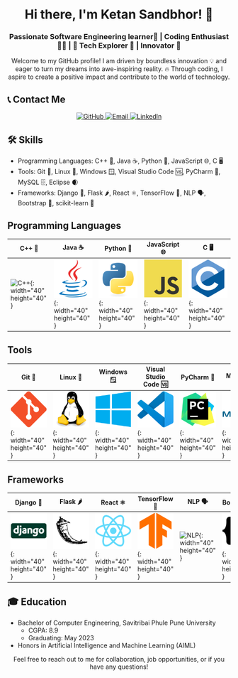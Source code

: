 <h1 align="center">Hi there, I'm Ketan Sandbhor! 👋</h1>


<h3 align="center">Passionate Software Engineering learner🚀 | Coding Enthusiast 👩‍💻 | 🌌 Tech Explorer 🌌 | Innovator 🧠</h3>

<p align="center">Welcome to my GitHub profile! I am driven by boundless innovation 💡 and eager to turn my dreams into awe-inspiring reality. 🔥 Through coding, I aspire to create a positive impact and contribute to the world of technology.</p>

<!-- Rest of the content remains the same -->



<h2 >📞 Contact Me</h2>

<p align="center">
  <a href="https://github.com/ketan70">
    <img src="https://img.shields.io/badge/GitHub-ketan70-blue?style=for-the-badge&logo=github" alt="GitHub">
  </a>
  <a href="mailto:ketansandbhor32@gmail.com">
    <img src="https://img.shields.io/badge/Email-ketansandbhor32%40gmail.com-red?style=for-the-badge&logo=gmail" alt="Email">
  </a>
  <a href="https://www.linkedin.com/in/ketan-sandbhor-7083/">
    <img src="https://img.shields.io/badge/LinkedIn-ketan--sandbhor--7083-green?style=for-the-badge&logo=linkedin" alt="LinkedIn">
  </a>
</p>

<h2 >🛠️ Skills</h2>

<ul>
  <li>Programming Languages: C++ 🌟, Java ☕, Python 🐍, JavaScript 🌐, C 🖥️</li>
  <li>Tools: Git 🐙, Linux 🐧, Windows 🪟, Visual Studio Code 🆚, PyCharm 🐍, MySQL 🗄️, Eclipse 🌒</li>
  <li>Frameworks: Django 🎸, Flask 🌶️, React ⚛️, TensorFlow 🧠, NLP 🗣️, Bootstrap 🌈, scikit-learn 🧮</li>
</ul>



## Programming Languages
| C++ 🌟                  | Java ☕                  | Python 🐍              | JavaScript 🌐        | C 🖥️                |
|-------------------------|-------------------------|------------------------|----------------------|---------------------|
| ![C++](https://raw.githubusercontent.com/devicons/devicon/master/icons/cpp/cpp-original.svg){: width="40" height="40" } | ![Java](https://raw.githubusercontent.com/devicons/devicon/master/icons/java/java-original.svg){: width="40" height="40" } | ![Python](https://raw.githubusercontent.com/devicons/devicon/master/icons/python/python-original.svg){: width="40" height="40" } | ![JavaScript](https://raw.githubusercontent.com/devicons/devicon/master/icons/javascript/javascript-original.svg){: width="40" height="40" } | ![C](https://raw.githubusercontent.com/devicons/devicon/master/icons/c/c-original.svg){: width="40" height="40" } |

## Tools
| Git 🐙                  | Linux 🐧                | Windows 🪟             | Visual Studio Code 🆚 | PyCharm 🐍           | MySQL 🗄️              | Eclipse 🌒            |
|------------------------|-------------------------|------------------------|----------------------|----------------------|------------------------|-----------------------|
| ![Git](https://raw.githubusercontent.com/devicons/devicon/master/icons/git/git-original.svg){: width="40" height="40" } | ![Linux](https://raw.githubusercontent.com/devicons/devicon/master/icons/linux/linux-original.svg){: width="40" height="40" } | ![Windows](https://raw.githubusercontent.com/devicons/devicon/master/icons/windows8/windows8-original.svg){: width="40" height="40" } | ![VSCode](https://raw.githubusercontent.com/devicons/devicon/master/icons/vscode/vscode-original.svg){: width="40" height="40" } | ![PyCharm](https://raw.githubusercontent.com/devicons/devicon/master/icons/pycharm/pycharm-original.svg){: width="40" height="40" } | ![MySQL](https://raw.githubusercontent.com/devicons/devicon/master/icons/mysql/mysql-original-wordmark.svg){: width="40" height="40" } | ![Eclipse](https://raw.githubusercontent.com/devicons/devicon/master/icons/eclipse/eclipse-original.svg){: width="40" height="40" } |

## Frameworks
| Django 🎸               | Flask 🌶️               | React ⚛️               | TensorFlow 🧠          | NLP 🗣️               | Bootstrap 🌈            | scikit-learn 🧮        |
|------------------------|-------------------------|------------------------|-----------------------|----------------------|-------------------------|-----------------------|
| ![Django](https://raw.githubusercontent.com/devicons/devicon/master/icons/django/django-original.svg){: width="40" height="40" } | ![Flask](https://raw.githubusercontent.com/devicons/devicon/master/icons/flask/flask-original.svg){: width="40" height="40" } | ![React](https://raw.githubusercontent.com/devicons/devicon/master/icons/react/react-original.svg){: width="40" height="40" } | ![TensorFlow](https://raw.githubusercontent.com/devicons/devicon/master/icons/tensorflow/tensorflow-original.svg){: width="40" height="40" } | ![NLP](https://raw.githubusercontent.com/devicons/devicon/master/icons/nlp/nlp-original.svg){: width="40" height="40" } | ![Bootstrap](https://raw.githubusercontent.com/devicons/devicon/master/icons/bootstrap/bootstrap-plain.svg){: width="40" height="40" } | ![scikit-learn](https://raw.githubusercontent.com/devicons/devicon/master/icons/scikit-learn/scikit-learn-original.svg){: width="40" height="40" } |




<h2 >🎓 Education</h2>

<ul>
  <li>
    Bachelor of Computer Engineering, Savitribai Phule Pune University
    <ul>
      <li>CGPA: 8.9</li>
      <li>Graduating: May 2023</li>
    </ul>
  </li>
  <li>Honors in Artificial Intelligence and Machine Learning (AIML)</li>
</ul>

<p align="center">Feel free to reach out to me for collaboration, job opportunities, or if you have any questions!</p>
